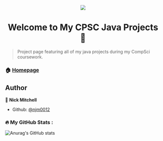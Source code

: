 <div id="header" align="center">
<img src="https://tenor.com/view/hello-world-gif-19688045"/>
</div>



<h1 align="center">Welcome to My CPSC Java Projects 👋</h1>
<p>
</p>

> Project page featuring all of my java projects during my CompSci coursework.

### 🏠 [Homepage](https://github.com/njm0012/Projects)

## Author

👤 **Nick Mitchell**

* Github: [@njm0012](https://github.com/njm0012)


### :fire: My GitHub Stats :
![Anurag's GitHub stats](https://github-readme-stats.vercel.app/api?username=njm0012&show_icons=true&theme=radical)